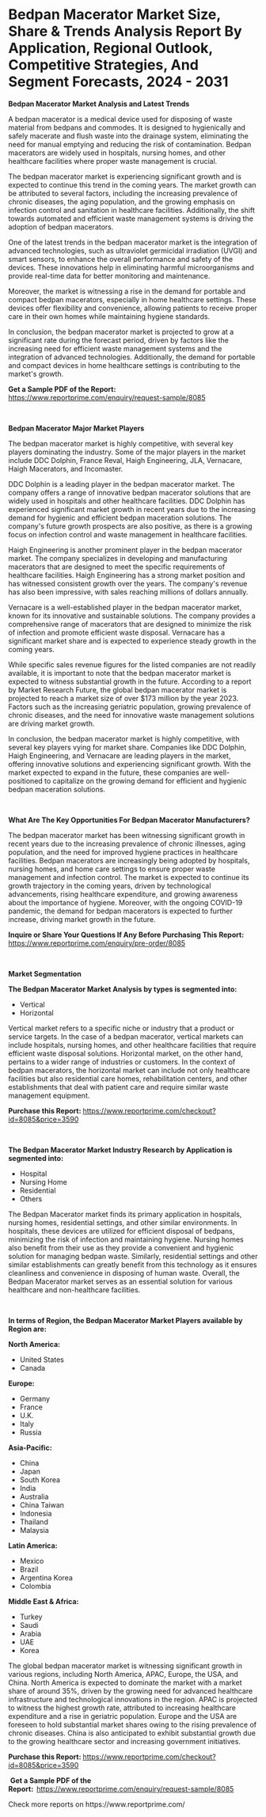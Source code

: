 <p><h1>Bedpan Macerator Market Size, Share & Trends Analysis Report By Application, Regional Outlook, Competitive Strategies, And Segment Forecasts, 2024 - 2031</h1></p><p><strong>Bedpan Macerator Market Analysis and Latest Trends</strong></p>
<p><p>A bedpan macerator is a medical device used for disposing of waste material from bedpans and commodes. It is designed to hygienically and safely macerate and flush waste into the drainage system, eliminating the need for manual emptying and reducing the risk of contamination. Bedpan macerators are widely used in hospitals, nursing homes, and other healthcare facilities where proper waste management is crucial.</p><p>The bedpan macerator market is experiencing significant growth and is expected to continue this trend in the coming years. The market growth can be attributed to several factors, including the increasing prevalence of chronic diseases, the aging population, and the growing emphasis on infection control and sanitation in healthcare facilities. Additionally, the shift towards automated and efficient waste management systems is driving the adoption of bedpan macerators.</p><p>One of the latest trends in the bedpan macerator market is the integration of advanced technologies, such as ultraviolet germicidal irradiation (UVGI) and smart sensors, to enhance the overall performance and safety of the devices. These innovations help in eliminating harmful microorganisms and provide real-time data for better monitoring and maintenance.</p><p>Moreover, the market is witnessing a rise in the demand for portable and compact bedpan macerators, especially in home healthcare settings. These devices offer flexibility and convenience, allowing patients to receive proper care in their own homes while maintaining hygiene standards.</p><p>In conclusion, the bedpan macerator market is projected to grow at a significant rate during the forecast period, driven by factors like the increasing need for efficient waste management systems and the integration of advanced technologies. Additionally, the demand for portable and compact devices in home healthcare settings is contributing to the market's growth.</p></p>
<p><strong>Get a Sample PDF of the Report:&nbsp;</strong> <a href="https://www.reportprime.com/enquiry/request-sample/8085">https://www.reportprime.com/enquiry/request-sample/8085</a></p>
<p>&nbsp;</p>
<p><strong>Bedpan Macerator Major Market Players</strong></p>
<p><p>The bedpan macerator market is highly competitive, with several key players dominating the industry. Some of the major players in the market include DDC Dolphin, France Reval, Haigh Engineering, JLA, Vernacare, Haigh Macerators, and Incomaster. </p><p>DDC Dolphin is a leading player in the bedpan macerator market. The company offers a range of innovative bedpan macerator solutions that are widely used in hospitals and other healthcare facilities. DDC Dolphin has experienced significant market growth in recent years due to the increasing demand for hygienic and efficient bedpan maceration solutions. The company's future growth prospects are also positive, as there is a growing focus on infection control and waste management in healthcare facilities. </p><p>Haigh Engineering is another prominent player in the bedpan macerator market. The company specializes in developing and manufacturing macerators that are designed to meet the specific requirements of healthcare facilities. Haigh Engineering has a strong market position and has witnessed consistent growth over the years. The company's revenue has also been impressive, with sales reaching millions of dollars annually. </p><p>Vernacare is a well-established player in the bedpan macerator market, known for its innovative and sustainable solutions. The company provides a comprehensive range of macerators that are designed to minimize the risk of infection and promote efficient waste disposal. Vernacare has a significant market share and is expected to experience steady growth in the coming years.</p><p>While specific sales revenue figures for the listed companies are not readily available, it is important to note that the bedpan macerator market is expected to witness substantial growth in the future. According to a report by Market Research Future, the global bedpan macerator market is projected to reach a market size of over $173 million by the year 2023. Factors such as the increasing geriatric population, growing prevalence of chronic diseases, and the need for innovative waste management solutions are driving market growth.</p><p>In conclusion, the bedpan macerator market is highly competitive, with several key players vying for market share. Companies like DDC Dolphin, Haigh Engineering, and Vernacare are leading players in the market, offering innovative solutions and experiencing significant growth. With the market expected to expand in the future, these companies are well-positioned to capitalize on the growing demand for efficient and hygienic bedpan maceration solutions.</p></p>
<p>&nbsp;</p>
<p><strong>What Are The Key Opportunities For Bedpan Macerator Manufacturers?</strong></p>
<p><p>The bedpan macerator market has been witnessing significant growth in recent years due to the increasing prevalence of chronic illnesses, aging population, and the need for improved hygiene practices in healthcare facilities. Bedpan macerators are increasingly being adopted by hospitals, nursing homes, and home care settings to ensure proper waste management and infection control. The market is expected to continue its growth trajectory in the coming years, driven by technological advancements, rising healthcare expenditure, and growing awareness about the importance of hygiene. Moreover, with the ongoing COVID-19 pandemic, the demand for bedpan macerators is expected to further increase, driving market growth in the future.</p></p>
<p><strong>Inquire or Share Your Questions If Any Before Purchasing This Report:</strong> <a href="https://www.reportprime.com/enquiry/pre-order/8085">https://www.reportprime.com/enquiry/pre-order/8085</a></p>
<p>&nbsp;</p>
<p><strong>Market Segmentation</strong></p>
<p><strong>The Bedpan Macerator Market Analysis by types is segmented into:</strong></p>
<p><ul><li>Vertical</li><li>Horizontal</li></ul></p>
<p><p>Vertical market refers to a specific niche or industry that a product or service targets. In the case of a bedpan macerator, vertical markets can include hospitals, nursing homes, and other healthcare facilities that require efficient waste disposal solutions. Horizontal market, on the other hand, pertains to a wider range of industries or customers. In the context of bedpan macerators, the horizontal market can include not only healthcare facilities but also residential care homes, rehabilitation centers, and other establishments that deal with patient care and require similar waste management equipment.</p></p>
<p><strong>Purchase this Report:&nbsp;</strong><a href="https://www.reportprime.com/checkout?id=8085&price=3590">https://www.reportprime.com/checkout?id=8085&price=3590</a></p>
<p>&nbsp;</p>
<p><strong>The Bedpan Macerator Market Industry Research by Application is segmented into:</strong></p>
<p><ul><li>Hospital</li><li>Nursing Home</li><li>Residential</li><li>Others</li></ul></p>
<p><p>The Bedpan Macerator market finds its primary application in hospitals, nursing homes, residential settings, and other similar environments. In hospitals, these devices are utilized for efficient disposal of bedpans, minimizing the risk of infection and maintaining hygiene. Nursing homes also benefit from their use as they provide a convenient and hygienic solution for managing bedpan waste. Similarly, residential settings and other similar establishments can greatly benefit from this technology as it ensures cleanliness and convenience in disposing of human waste. Overall, the Bedpan Macerator market serves as an essential solution for various healthcare and non-healthcare facilities.</p></p>
<p>&nbsp;</p>
<p><strong>In terms of Region, the Bedpan Macerator Market Players available by Region are:</strong></p>
<p>
    <p> <strong> North America: </strong>
        <ul>
            <li>United States</li>
            <li>Canada</li>
        </ul>
        </p> 
    <p> <strong> Europe: </strong>
        <ul>
            <li>Germany</li>
            <li>France</li>
            <li>U.K.</li>
            <li>Italy</li>
            <li>Russia</li>
        </ul>
        </p> 
    <p> <strong> Asia-Pacific: </strong>
        <ul>
            <li>China</li>
            <li>Japan</li>
            <li>South Korea</li>
            <li>India</li>
            <li>Australia</li>
            <li>China Taiwan</li>
            <li>Indonesia</li>
            <li>Thailand</li>
            <li>Malaysia</li>
        </ul>
        </p> 
    <p> <strong> Latin America: </strong>
        <ul>
            <li>Mexico</li>
            <li>Brazil</li>
            <li>Argentina Korea</li>
            <li>Colombia</li>
        </ul>
        </p> 
    <p> <strong> Middle East & Africa: </strong>
        <ul>
            <li>Turkey</li>
            <li>Saudi</li>
            <li>Arabia</li>
            <li>UAE</li>
            <li>Korea</li>
        </ul>
    </p>
    </p>
<p><p>The global bedpan macerator market is witnessing significant growth in various regions, including North America, APAC, Europe, the USA, and China. North America is expected to dominate the market with a market share of around 35%, driven by the growing need for advanced healthcare infrastructure and technological innovations in the region. APAC is projected to witness the highest growth rate, attributed to increasing healthcare expenditure and a rise in geriatric population. Europe and the USA are foreseen to hold substantial market shares owing to the rising prevalence of chronic diseases. China is also anticipated to exhibit substantial growth due to the growing healthcare sector and increasing government initiatives.</p></p>
<p><strong>Purchase this Report: </strong><a href="https://www.reportprime.com/checkout?id=8085&price=3590">https://www.reportprime.com/checkout?id=8085&price=3590</a></p>
<p>&nbsp;<strong>Get a Sample PDF of the Report:&nbsp;&nbsp;</strong><a href="https://www.reportprime.com/enquiry/request-sample/8085">https://www.reportprime.com/enquiry/request-sample/8085</a></p>
<p><strong></strong></p>
<p>Check more reports on https://www.reportprime.com/</p>